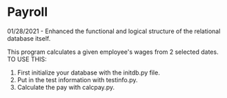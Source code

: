 # Payroll
01/28/2021 - Enhanced the functional and logical structure of the relational database itself.


This program calculates a given employee's wages from 2 selected dates.
TO USE THIS:
1. First initialize your database with the initdb.py file.
2. Put in the test information with testinfo.py.
3. Calculate the pay with calcpay.py.
